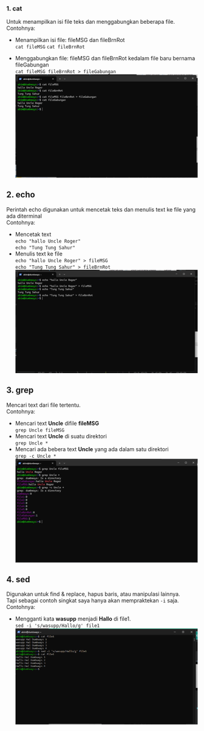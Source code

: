 ### 1. cat
Untuk menampilkan isi file teks dan menggabungkan beberapa file.  
Contohnya:
- Menampilkan isi file: fileMSG dan fileBrnRot  
  `cat fileMSG`
  `cat fileBrnRot`

- Menggabungkan file: fileMSG dan fileBrnRot kedalam file baru bernama fileGabungan  
  `cat fileMSG fileBrnRot > fileGabungan`
![text manipulation](scr/Foto-3-0.png)

## 2. echo
Perintah echo digunakan untuk mencetak teks dan menulis text ke file yang ada diterminal  
Contohnya:  
- Mencetak text  
`echo "hallo Uncle Roger"`  
`echo "Tung Tung Sahur"`  
- Menulis text ke file  
`echo "hallo Uncle Roger" > fileMSG`  
`echo "Tung Tung Sahur" > fileBrnRot`  
![text manipulation](scr/Foto-3-1.png)

## 3. grep
Mencari text dari file tertentu.  
Contohnya:  
- Mencari text **Uncle** difile **fileMSG**  
`grep Uncle fileMSG`  
- Mencari text **Uncle** di suatu direktori  
`grep Uncle *`  
- Mencari ada bebera text **Uncle** yang ada dalam satu direktori  
`grep -c Uncle *`  
![text manipulation](scr/Foto-3-2.png)

## 4. sed  
Digunakan untuk find & replace, hapus baris, atau manipulasi lainnya.  
Tapi sebagai contoh singkat saya hanya akan mempraktekan `-i` saja.  
Contohnya:  
- Mengganti kata **wasupp** menjadi **Hallo** di file1.  
`sed -i 's/wasupp/Hallo/g' file1`  
![text manipulation](scr/Foto-3-3.png)

